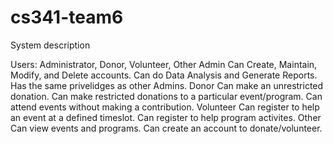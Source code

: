# cs341-team6
System description

Users: Administrator, Donor, Volunteer, Other
	Admin
		Can Create, Maintain, Modify, and Delete accounts.
		Can do Data Analysis and Generate Reports.
		Has the same privelidges as other Admins.
	Donor
		Can make an unrestricted donation.
		Can make restricted donations to a particular event/program.
		Can attend events without making a contribution.
	Volunteer
		Can register to help an event at a defined timeslot.
		Can register to help program activites.
	Other
		Can view events and programs.
		Can create an account to donate/volunteer.
